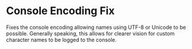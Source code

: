 # Console Encoding Fix

Fixes the console encoding allowing names using UTF-8 or Unicode to be possible. Generally speaking, this allows for clearer vision for custom character names to be logged to the console.
